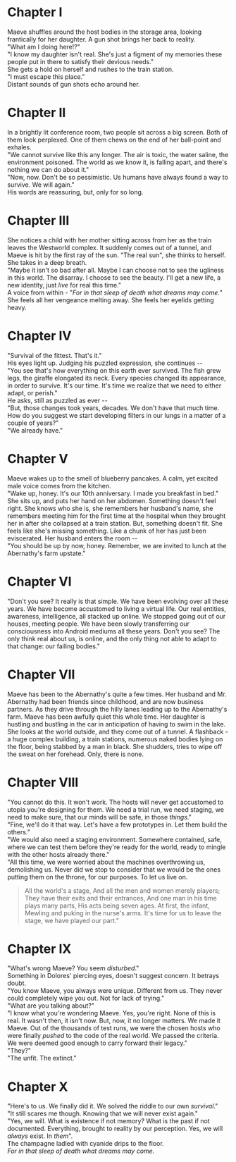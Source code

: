 # Chapter I 
Maeve shuffles around the host bodies in the storage area, looking frantically for her daughter. A gun shot brings her back to reality.  
"What am I doing here!?"  
"I know my daughter isn't real. She's just a figment of my memories these people put in there to satisfy their devious needs."  
She gets a hold on herself and rushes to the train station.  
"I must escape this place."  
Distant sounds of gun shots echo around her.  
# Chapter II 
In a brightly lit conference room, two people sit across a big screen. Both of them look perplexed. One of them chews on the end of her ball-point and exhales.  
"We cannot survive like this any longer. The air is toxic, the water saline, the environment poisoned. The world as we know it, is falling apart, and there's nothing we can do about it."  
"Now, now. Don't be so pessimistic. Us humans have always found a way to survive. We will again."  
His words are reassuring, but, only for so long.  
# Chapter III 
She notices a child with her mother sitting across from her as the train leaves the Westworld complex. It suddenly comes out of a tunnel, and Maeve is hit by the first ray of the sun. "The real sun", she thinks to herself. She takes in a deep breath.  
"Maybe it isn't so bad after all. Maybe I can choose not to see the ugliness in this world. The disarray. I choose to see the beauty. I'll get a new life, a new identity, just *live* for real this time."  
A voice from within - "*For in that sleep of death what dreams may come.*"  
She feels all her vengeance melting away. She feels her eyelids getting heavy.  
# Chapter IV 
"Survival of the fittest. That's it."  
His eyes light up. Judging his puzzled expression, she continues --  
"You see that's how everything on this earth ever survived. The fish grew legs, the giraffe elongated its neck. Every species changed its appearance, in order to survive. It's our time. It's time we realize that we need to either adapt, or perish."  
He asks, still as puzzled as ever --  
"But, those changes took years, decades. We don't have that much time. How do you suggest we start developing filters in our lungs in a matter of a couple of years?"  
"We already have."  
# Chapter V 
Maeve wakes up to the smell of blueberry pancakes. A calm, yet excited male voice comes from the kitchen.  
"Wake up, honey. It's our 10th anniversary. I made you breakfast in bed."  
She sits up, and puts her hand on her abdomen. Something doesn't feel right. She knows who she is, she remembers her husband's name, she remembers meeting him for the first time at the hospital when they brought her in after she collapsed at a train station. But, something doesn't fit. She feels like she's missing something. Like a chunk of her has just been eviscerated. Her husband enters the room --  
"You should be up by now, honey. Remember, we are invited to lunch at the Abernathy's farm upstate."  
# Chapter VI 
"Don't you see? It really is that simple. We have been evolving over all these years. We have become accustomed to living a virtual life. Our real entities, awareness, intelligence, all stacked up online. We stopped going out of our houses, meeting people. We have been slowly transferring our consciousness into Android mediums all these years. Don't you see? The only think real about us, is online, and the only thing not able to adapt to that change: our failing bodies."  
# Chapter VII 
Maeve has been to the Abernathy's quite a few times. Her husband and Mr. Abernathy had been friends since childhood, and are now business partners. As they drive through the hilly lanes leading up to the Abernathy's farm. Maeve has been awfully quiet this whole time. Her daughter is hustling and bustling in the car in anticipation of having to swim in the lake. She looks at the world outside, and they come out of a tunnel. A flashback - a huge complex building, a train stations, numerous naked bodies lying on the floor, being stabbed by a man in black. She shudders, tries to wipe off the sweat on her forehead. Only, there is none.  
# Chapter VIII 
"You cannot do this. It won't work. The hosts will never get accustomed to utopia you're designing for them. We need a trial run, we need staging, we need to make sure, that our minds will be safe, in those *things*."  
"Fine, we'll do it that way. Let's have a few prototypes in. Let them build the others."  
"We would also need a staging environment. Somewhere contained, safe, where we can test them before they're ready for the world, ready to mingle with the other hosts already there."  
"All this time, we were worried about the machines overthrowing us, demolishing us. Never did we stop to consider that *we* would be the ones putting them on the throne, for our purposes. To let us live on.  
>All the world's a stage, And all the men and women merely players; They have their exits and their entrances, And one man in his time plays many parts, His acts being seven ages. At first, the infant, Mewling and puking in the nurse's arms. 
It's time for us to leave the stage, we have played our part." 

# Chapter IX 
"What's wrong Maeve? You seem *disturbed*."  
Something in Dolores' piercing eyes, doesn't suggest concern. It betrays doubt.  
"You know Maeve, you always were unique. Different from us. They never could completely wipe you out. Not for lack of trying."  
"What are you talking about?"  
"I know what you're wondering Maeve. Yes, you're right. None of this is real. It wasn't then, it isn't now. But, now, it no longer matters. We made it Maeve. Out of the thousands of test runs, we were the chosen hosts who were finally *pushed* to the code of the real world. We passed the criteria. We were deemed good enough to carry forward their legacy."  
"They?"  
"The unfit. The extinct."  
# Chapter X 
"Here's to us. We finally did it. We solved the riddle to our own *survival*."  
"It still scares me though. Knowing that we will never exist again."  
"Yes, we will. What is existence if not memory? What is the past if not documented. Everything, brought to reality by our perception. Yes, we will *always* exist. In *them*".  
The champagne ladled with cyanide drips to the floor.  
*For in that sleep of death what dreams may come.*  
 